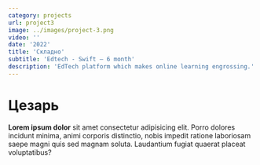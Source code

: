 ```yaml
---
category: projects
url: project3
image: ../images/project-3.png
video: ''
date: '2022'
title: 'Складно'
subtitle: 'Edtech - Swift – 6 month'
description: 'EdTech platform which makes online learning engrossing.'
---
```


# Цезарь
**Lorem ipsum dolor** sit amet consectetur adipisicing elit. Porro dolores incidunt minima, animi corporis distinctio, nobis impedit ratione laboriosam saepe magni quis sed magnam soluta. Laudantium fugiat quaerat placeat voluptatibus?
